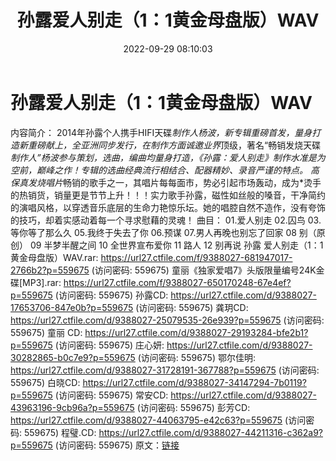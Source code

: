 ﻿---
title: 孙露爱人别走（1：1黄金母盘版）WAV
date: 2022-09-29 08:10:03
categories: WAV车载音乐、镜像
tags: 华语中文
---
# 孙露爱人别走（1：1黄金母盘版）WAV

内容简介：
2014年孙露个人携手HIFI天碟*制作人杨波，*新专辑重磅首发，量身打造*新重磅献上，全亚洲同步发行，在制作方面诚邀业界*顶级，著名“畅销发烧天碟*制作人”杨波参与策划，选曲，编曲均量身打造，《孙露：爱人别走》制作水准是为空前，巅峰之作！专辑的选曲经典流行相结合、配器精妙、录音严谨的特点。
高保真发烧唱片*畅销的歌手之一，其唱片每每面市，势必引起市场轰动，成为*烫手的热销货，销量更是节节上升！！！实力歌手孙露，磁性如丝般的嗓音，干净简约的演唱风格，以穿透音乐底层的生命力艳惊乐坛。她的唱腔自然不造作，没有夸饰的技巧，却着实感动着每一个寻求慰藉的灵魂！
曲目：
01.爱人别走
02.囚鸟
03.等你等了那么久
05.我终于失去了你
06.预谋
07.男人再晚也别忘了回家
08 别（原创）
09 半梦半醒之间
10 全世界宣布爱你
11 路人
12 别再说
孙露 爱人别走（1：1黄金母盘版）WAV.rar: https://url27.ctfile.com/f/9388027-681947017-2766b2?p=559675
(访问密码: 559675)
童丽《独家爱唱7》头版限量编号24K金碟[MP3].rar: https://url27.ctfile.com/f/9388027-650170248-67e4ef?p=559675
(访问密码: 559675)
孙露CD: https://url27.ctfile.com/d/9388027-17653706-847e0b?p=559675
(访问密码: 559675)
龚玥CD: https://url27.ctfile.com/d/9388027-25079535-26e939?p=559675
(访问密码: 559675)
童丽 CD: https://url27.ctfile.com/d/9388027-29193284-bfe2b1?p=559675
(访问密码: 559675)
庄心妍: https://url27.ctfile.com/d/9388027-30282865-b0c7e9?p=559675
(访问密码: 559675)
鄂尔佳明: https://url27.ctfile.com/d/9388027-31728191-367788?p=559675
(访问密码: 559675)
白晓CD: https://url27.ctfile.com/d/9388027-34147294-7b0119?p=559675
(访问密码: 559675)
常安CD: https://url27.ctfile.com/d/9388027-43963196-9cb96a?p=559675
(访问密码: 559675)
彭芳CD: https://url27.ctfile.com/d/9388027-44063795-e42c63?p=559675
(访问密码: 559675)
程璧.CD: https://url27.ctfile.com/d/9388027-44211316-c362a9?p=559675
(访问密码: 559675)
原文：[链接](https://blog.sina.com.cn/s/blog_1647c7e7601030znn.html)
